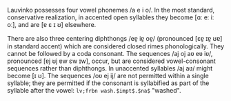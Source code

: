 Lauvìnko possesses four vowel phonemes /a e i o/. In the most
standard, conservative
realization, in accented open syllables they become [ɑː eː iː oː],
and are [ɐ ɛ ɪ ʊ] elsewhere.

There are also three centering diphthongs /eɐ̯ iɐ̯ oɐ̯/ (pronounced
[ɛɐ̯ ɪɐ̯ ʊɐ] in standard accent) which are considered
closed rimes phonologically. They cannot be followed by a coda consonant.
The sequences /aj oj aʋ eʋ iʋ/, pronounced [ɐj ʊj ɐw ɛw ɪw], occur, but are
considered vowel-consonant sequences rather than diphthongs. In
unaccented syllables /aj aʋ/ might become [ɪ ʊ]. The sequences
/oʋ ej ij/ are not permitted within a single syllable; they are
permitted if the consonant is syllabified as part of the syllable
after the vowel: `lv;frbn wash.$impt$.$na$` "washed".
